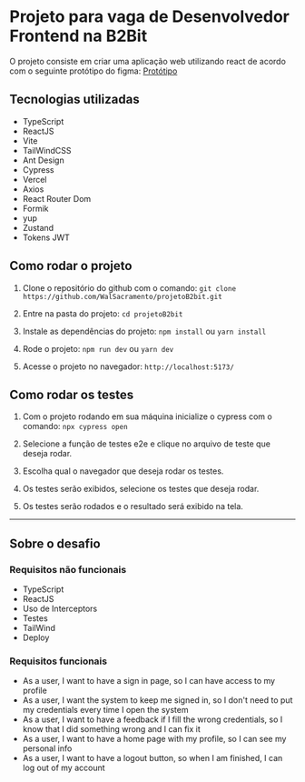 # Projeto para vaga de Desenvolvedor Frontend na B2Bit

O projeto consiste em criar uma aplicação web utilizando react de acordo com o seguinte protótipo do figma:
[Protótipo]([https://www.figma.com/file/1Q6Z2Q6Z6Q6Z6Q6Z6Q6Z6Q6Z/Projeto-B2Bit?node-id=0%3A1](https://www.figma.com/proto/klaZDgYO9WDU2z1LHeC3Dr/Projeto-Frontend?node-id=2-130&scaling=min-zoom&page-id=0%3A1&starting-point-node-id=2%3A130))

## Tecnologias utilizadas
- TypeScript
- ReactJS
- Vite
- TailWindCSS
- Ant Design
- Cypress
- Vercel
- Axios
- React Router Dom
- Formik
- yup
- Zustand
- Tokens JWT

## Como rodar o projeto
1. Clone o repositório do github com o comando:
```git clone https://github.com/WalSacramento/projetoB2bit.git ```

2. Entre na pasta do projeto:
```cd projetoB2bit```

3. Instale as dependências do projeto:
```npm install``` ou ```yarn install```

4. Rode o projeto:
```npm run dev``` ou ```yarn dev```

5. Acesse o projeto no navegador:
```http://localhost:5173/```

## Como rodar os testes
1. Com o projeto rodando em sua máquina inicialize o cypress com o comando:
```npx cypress open```

2. Selecione a função de testes e2e e clique no arquivo de teste que deseja rodar.
3. Escolha qual o navegador que deseja rodar os testes.
4. Os testes serão exibidos, selecione os testes que deseja rodar.
5. Os testes serão rodados e o resultado será exibido na tela.

---
## Sobre o desafio

### Requisitos não funcionais
- TypeScript
- ReactJS
- Uso de Interceptors
- Testes
- TailWind
- Deploy

### Requisitos funcionais
- As a user, I want to have a sign in page, so I can have access to my profile
- As a user, I want the system to keep me signed in, so I don't need to put my credentials every time I open the system
- As a user, I want to have a feedback if I fill the wrong credentials, so I know that I did something wrong and I can fix it
- As a user, I want to have a home page with my profile, so I can see my personal info
- As a user, I want to have a logout button, so when I am finished, I can log out of my account
